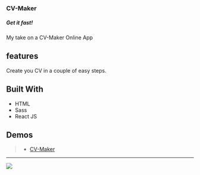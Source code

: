 ### CV-Maker

##### Get it fast!

My take on a CV-Maker Online App

## features

Create you CV in a couple of easy steps.

## Built With

- HTML
- Sass
- React JS

## Demos

> - [CV-Maker](https://zakarya-mks.github.io/cv-maker/)

---

<img src="https://zakarya-mks.github.io/cv-maker/ScreenShot/screenshot.png">
